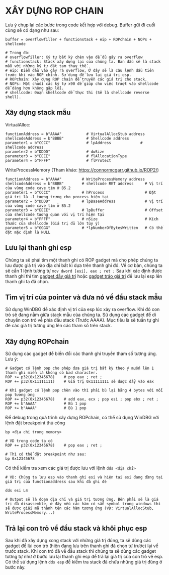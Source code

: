 # XÂY DỰNG ROP CHAIN
Lưu ý chụp lại các bước trong code kết hợp với debug.
Buffer gửi đi cuối cùng sẽ có dạng như sau:
```
buffer = overflowfiller + functionstack + eip + ROPchain + NOPs + shellcode

# Trong đó:
# overflowfiller: Ký tự bất kỳ chèn vào để đủ gây ra overflow
# functionstack: Stack xây dựng lại của chúng ta. Ban đầu sẽ là stack mẫu với những ký tự đặt tạm thay thế.
# eip: Điểm đầu vào gây ra overflow. Ở đây sẽ là câu lệnh đầu tiên trước khi vào ROP chính. Sử dụng để lưu lại giá trị esp.
# ROPchain: Xây dựng ROP chain để truyền các giá trị cho stack.
# NOPs: Một chuỗi các ký tự x90 để giúp cho việc trượt vào shellcode dễ dàng hơn không gặp lỗi.
# shellcode: Đoạn shellcode để thực thi (Sẽ là shellcode reverse shell).
```

## Xây dựng stack mẫu
VirtualAlloc:
```
functionAddress = b"AAAA"           # VirtualAllocStub address
shellcodeAddress = b"BBBB"          # Shellcode address
parameter1 = b"CCCC"                # lpAddress             # shellcode address
parameter2 = b"DDDD"                # dwSize
parameter3 = b"EEEE"                # flAllocationType
parameter4 = b"FFFF"                # flProtect
```
WriteProcessMemory (Tham khảo: https://connormcgarr.github.io/ROP2/)
```
functionAddress = b"AAAA"         # WriteProcessMemory address
shellcodeAddress = b"BBBB"        # shellcode RET address     # Vị trí của vùng code cave tìm ở B5.2
parameter1 = b"CCCC"              # hProcess                  # Đặt giá trị là -1 tượng trưng cho process hiện tại
parameter2 = b"DDDD"              # lpBaseAddress             # Vị trí của vùng code cave tìm ở B5.2
parameter3 = b"EEEE"              # lpBuffer                  # Offset của shellcode tương quan với vị trí hiện tại
parameter4 = b"FFFF"              # nSize                     # Kích thước của shellcode (Giá trị đủ lớn tùy ý) 
parameter5 = b"GGGG"              # *lpNumberOfBytesWritten   # Có thể đặt mặc định là NULL
```


## Lưu lại thanh ghi esp
Chúng ta sẽ phải tìm một thanh ghi có ROP gadget mà cho phép chúng ta lưu được giá trị vào địa chỉ bất kì dựa trên thanh ghi đó.
Về cơ bản, chúng ta sẽ cần 1 lệnh tương tự `mov dword [esi], eax ; ret ;`
Sau khi xác định được thanh ghi thì tìm [gadget đẩy giá trị](https://github.com/Cl0wnK1n9/ShellcodeTemplate-windowx86/blob/main/DEP%20bypass%20note/saveESP.md) hoặc [gadget tráo giá trị](https://github.com/Cl0wnK1n9/ShellcodeTemplate-windowx86/blob/main/DEP%20bypass%20note/swapESP.md) để lưu lại esp lên thanh ghi ta đã chọn.


## Tìm vị trí của pointer và đưa nó về đầu stack mẫu
Sử dụng WinDBG để xác định vị trí của esp lúc xảy ra overflow. Khi đó con trỏ sẽ đang nằm giữa stack mẫu của chúng ta.
Sử dụng các gadget để di chuyển con trỏ về phía đầu stack (Trước AAAA). 
Mục tiêu là sẽ tuần tự ghi đè các giá trị tương ứng lên các tham số trên stack.


## Xây dựng ROPchain 
Sử dụng các gadget để biến đổi các thanh ghi truyền tham số tương ứng.
Lưu ý:
```
# Gadget có lệnh pop cho phép đưa giá trị bất kỳ theo ý muốn lên 1 thanh ghi miễn là không có bad character.
ROP += p32(0x12345678)    # pop eax ; ret ;
ROP += p32(0x11111111)    # Giá trị 0x11111111 sẽ được đẩy vào eax

# Khi gadget có lệnh pop chèn vào thì phải bù lại bằng 4 bytes với mỗi pop tương ứng 
ROP += p32(0x12345678)    # add eax, ecx ; pop esi ; pop ebx ; ret ;
ROP += b"AAAA"            # Bù 1 pop
ROP += b"AAAA"            # Bù 1 pop
```

Để debug trong quá trình xây dựng ROPchain, có thể sử dụng WinDBG với lệnh đặt breakpoint thủ công
```
bp <địa chỉ trong memory>

# VD trong code ta có 
ROP += p32(0x12345678)    # pop eax ; ret ;

# Thì có thể đặt breakpoint như sau:
bp 0x12345678
```

Có thể kiểm tra xem các giá trị được lưu với lệnh `dds <địa chỉ>`
```
# VD: Chúng ta lưu esp vào thanh ghi esi và hiện tại esi đang dừng tại giá trị của functionaddress sau khi đã ghi đè

dds esi L4

# Output sẽ là đoạn địa chỉ và giá trị tương ứng. Bên phải sẽ là giá trị đã disassemble, ở đây nếu các hàm có sẵn symbol trong windows thì sẽ được giải mã thành tên các hàm tương ứng (VD: VirtualAllocStub, WriteProcessMemory...)
```

## Trả lại con trỏ về đầu stack và khôi phục esp
Sau khi đã xây dựng xong stack với những giá trị đúng, ta sẽ dùng các gadget để lùi con trỏ (hiện đang lưu trên thanh ghi đã chọn từ trước) lại về trước stack.
Khi con trỏ đã về đầu stack thì chúng ta sẽ dùng các gadget tương tự như ở bước lưu lại thanh ghi esp để trả lại giá trị của con trỏ về esp.
Có thể sử dụng lệnh `dds esp` để kiểm tra stack đã chứa những giá trị đúng ở bước này.



